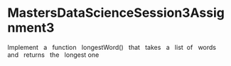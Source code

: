 # MastersDataScienceSession3Assignment3
Implement ​ ​ a ​ ​ function ​ ​ longestWord() ​ ​ that ​ ​ takes ​ ​ a ​ ​ list ​ ​ of ​ ​ words ​ ​ and ​ ​ returns ​ ​ the ​ ​ longest one
